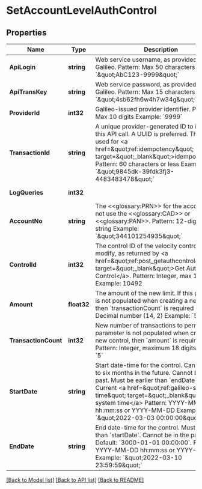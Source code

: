 # SetAccountLevelAuthControl

## Properties
Name | Type | Description | Notes
------------ | ------------- | ------------- | -------------
**ApiLogin** | **string** | Web service username, as provided by Galileo. Pattern: Max 50 characters Example: &#x60;\&quot;AbC123-9999\&quot;&#x60; | [optional] [default to AbC123-9999]
**ApiTransKey** | **string** | Web service password, as provided by Galileo. Pattern: Max 15 characters Example: &#x60;\&quot;4sb62fh6w4h7w34g\&quot;&#x60; | [optional] [default to 4sb62fh6w4h7w34g]
**ProviderId** | **int32** | Galileo-issued provider identifier. Pattern: Max 10 digits Example: &#x60;9999&#x60; | [optional] [default to 9999]
**TransactionId** | **string** | A unique provider-generated ID to identify this API call. A UUID is preferred. This value is used for &lt;a href&#x3D;\&quot;ref:idempotency\&quot; target&#x3D;\&quot;_blank\&quot;&gt;idempotency&lt;/a&gt;. Pattern: 60 characters or less Example: &#x60;\&quot;9845dk-39fdk3fj3-4483483478\&quot;&#x60; | [default to 123e4567-e89b-12d3-a456-426614174000]
**LogQueries** | **int32** |  | [optional] [default to LOG_QUERIES.0_]
**AccountNo** | **string** | The &lt;&lt;glossary:PRN&gt;&gt; for the account. Do not use the &lt;&lt;glossary:CAD&gt;&gt; or &lt;&lt;glossary:PAN&gt;&gt;. Pattern: 12-digit numeric string Example: &#x60;\&quot;344101254935\&quot;&#x60; | [default to 344101254935]
**ControlId** | **int32** | The control ID of the velocity control to set or modify, as returned by &lt;a href&#x3D;\&quot;ref:post_getauthcontrol\&quot; target&#x3D;\&quot;_blank\&quot;&gt;Get Auth Control&lt;/a&gt;. Pattern: Integer, max  18 digits Example: 10492 | [default to 10492]
**Amount** | **float32** | The amount of the new limit. If this parameter is not populated when creating a new control, then &#x60;transactionCount&#x60; is required Pattern: Decimal number (14, 2) Example: &#x60;500.00&#x60; | [optional] [default to null]
**TransactionCount** | **int32** | New number of transactions to permit. If this parameter is not populated when creating a new control, then &#x60;amount&#x60; is required. Pattern: Integer, maximum 18 digits Example: &#x60;5&#x60; | [optional] [default to null]
**StartDate** | **string** | Start date-time for the control. Can be set up to six months in the future. Cannot be in the past. Must be earlier than &#x60;endDate&#x60;. Default: Current &lt;a href&#x3D;\&quot;ref:galileo-system-time\&quot; target&#x3D;\&quot;_blank\&quot;&gt;Galileo system time&lt;/a&gt;  Pattern: YYYY-MM-DD hh:mm:ss or YYYY-MM-DD Example: &#x60;\&quot;2022-03-03 00:00:00\&quot;&#x60; | [optional] [default to null]
**EndDate** | **string** | End date-time for the control. Must be later than &#x60;startDate&#x60;. Cannot be in the past. Default: &#x60;3000-01-01 00:00:00&#x60;.  Pattern: YYYY-MM-DD hh:mm:ss or YYYY-MM-DD Example: &#x60;\&quot;2022-03-10 23:59:59\&quot;&#x60; | [optional] [default to null]

[[Back to Model list]](../README.md#documentation-for-models) [[Back to API list]](../README.md#documentation-for-api-endpoints) [[Back to README]](../README.md)

